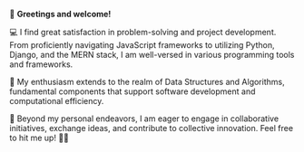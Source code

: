 👋 **Greetings and welcome!**

💻 I find great satisfaction in problem-solving and project development. From proficiently navigating JavaScript frameworks to utilizing Python, Django, and the MERN stack, I am well-versed in various programming tools and frameworks.

🧠 My enthusiasm extends to the realm of Data Structures and Algorithms, fundamental components that support software development and computational efficiency.

🌟 Beyond my personal endeavors, I am eager to engage in collaborative initiatives, exchange ideas, and contribute to collective innovation. Feel free to hit me up! 🚀✨

